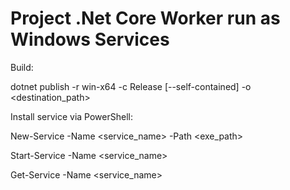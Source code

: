 # Project .Net Core Worker run as Windows Services

Build:

dotnet publish -r win-x64 -c Release [--self-contained] -o <destination_path>

Install service via PowerShell:

New-Service -Name <service_name> -Path <exe_path>

Start-Service -Name <service_name>

Get-Service -Name <service_name>
